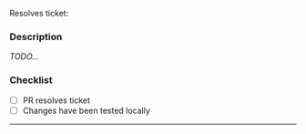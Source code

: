 Resolves ticket:

### Description

_TODO..._

### Checklist

- [ ] PR resolves ticket
- [ ] Changes have been tested locally

---
